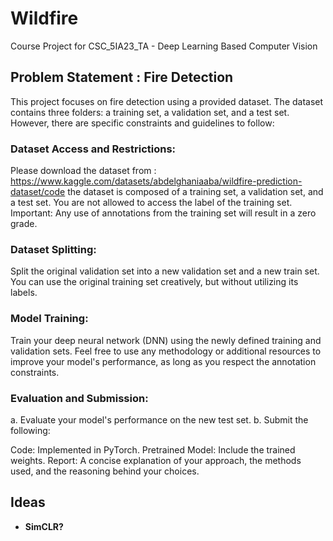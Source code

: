 # Wildfire
Course Project for CSC_5IA23_TA - Deep Learning Based Computer Vision

## Problem Statement : Fire Detection

This project focuses on fire detection using a provided dataset. The dataset contains three folders: a training set, a validation set, and a test set. However, there are specific constraints and guidelines to follow:

### Dataset Access and Restrictions:

Please download the dataset from : https://www.kaggle.com/datasets/abdelghaniaaba/wildfire-prediction-dataset/code
the dataset is composed of a training set, a validation set, and a test set.
You are not allowed to access the label of the training set.
Important: Any use of annotations from the training set will result in a zero grade.

### Dataset Splitting:

Split the original validation set into a new validation set and a new train set.
You can use the original training set creatively, but without utilizing its labels.

### Model Training:

Train your deep neural network (DNN) using the newly defined training and validation sets.
Feel free to use any methodology or additional resources to improve your model's performance, as long as you respect the annotation constraints.

### Evaluation and Submission:

a. Evaluate your model's performance on the new test set.
b. Submit the following:
 
Code: Implemented in PyTorch.
Pretrained Model: Include the trained weights.
Report: A concise explanation of your approach, the methods used, and the reasoning behind your choices.

## Ideas

* **SimCLR?**